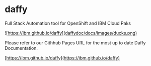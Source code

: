 # daffy

Full Stack Automation tool for OpenShift and IBM Cloud Paks

![https://ibm.github.io/daffy](daffydoc/docs/images/ducks.png)

Please refer to our Githhub Pages URL for the most up to date Daffy Documentation. 

[https://ibm.github.io/daffy](https://ibm.github.io/daffy)
